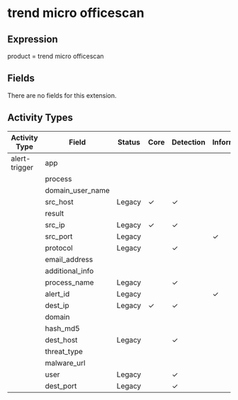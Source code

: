 trend micro officescan
======================

Expression
----------

product = trend micro officescan

Fields
------

There are no fields for this extension.

Activity Types
--------------

| Activity Type | Field            | Status | Core     | Detection | Informational |
| ------------- | ---------------- | ------ | -------- | --------- | ------------- |
| alert-trigger | app              |        |          |           |               |
|               | process          |        |          |           |               |
|               | domain_user_name |        |          |           |               |
|               | src_host         | Legacy | &#10003; | &#10003;  |               |
|               | result           |        |          |           |               |
|               | src_ip           | Legacy | &#10003; | &#10003;  |               |
|               | src_port         | Legacy |          |           | &#10003;      |
|               | protocol         | Legacy |          | &#10003;  |               |
|               | email_address    |        |          |           |               |
|               | additional_info  |        |          |           |               |
|               | process_name     | Legacy |          | &#10003;  |               |
|               | alert_id         | Legacy |          |           | &#10003;      |
|               | dest_ip          | Legacy | &#10003; | &#10003;  |               |
|               | domain           |        |          |           |               |
|               | hash_md5         |        |          |           |               |
|               | dest_host        | Legacy |          | &#10003;  |               |
|               | threat_type      |        |          |           |               |
|               | malware_url      |        |          |           |               |
|               | user             | Legacy |          | &#10003;  |               |
|               | dest_port        | Legacy |          | &#10003;  |               |

